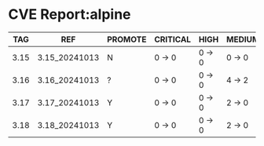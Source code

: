 # CVE Report:alpine
| TAG  |      REF      | PROMOTE | CRITICAL |  HIGH  | MEDIUM |  LOW   | UNKNOWN |
|------|---------------|---------|----------|--------|--------|--------|---------|
| 3.15 | 3.15_20241013 | N       | 0 -> 0   | 0 -> 0 | 0 -> 0 | 0 -> 0 | 0 -> 0  |
| 3.16 | 3.16_20241013 | ?       | 0 -> 0   | 0 -> 0 | 4 -> 2 | 0 -> 0 | 0 -> 0  |
| 3.17 | 3.17_20241013 | Y       | 0 -> 0   | 0 -> 0 | 2 -> 0 | 0 -> 0 | 0 -> 0  |
| 3.18 | 3.18_20241013 | Y       | 0 -> 0   | 0 -> 0 | 2 -> 0 | 0 -> 0 | 0 -> 0  |
